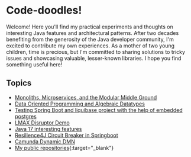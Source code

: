 # Code-doodles!
Welcome! Here you'll find my practical experiments and thoughts on interesting Java features and architectural patterns. After two decades benefiting from the generosity of the Java developer community, I'm excited to contribute my own experiences. As a mother of two young children, time is precious, but I'm committed to sharing solutions to tricky issues and showcasing valuable, lesser-known libraries. I hope you find something useful here!

## Topics
* [Monoliths, Microservices, and the Modular Middle Ground](https://github.com/rrjavadev/code-doodles/blob/master/ModularMonoliths.md#monoliths-microservices-and-the-modular-middle-ground)
* [Data Oriented Programming and Algebraic Datatypes](https://github.com/rrjavadev/data_oriented_programming?tab=readme-ov-file#data-oriented-programming-and-algebraic-data-types)
* [Testing Spring Boot and liquibase project with the help of embedded postgres](https://rrjavadev.github.io/SpringBoot-Liquibase-ComponentTest-With-EmbeddedPostgres/)
* [LMAX Disruptor Demo](https://github.com/rrjavadev/my-exp/tree/main/lmax-disruptor-demo#lmax-disruptor-demo)
* [Java 17 interesting features](https://github.com/rrjavadev/my-exp/tree/main/jdk17Demo)
* [Resilience4J Circuit Breaker in Springboot](https://github.com/rrjavadev/circuit-breaker-springboot-resilience4J)
* [Camunda Dynamic DMN](https://github.com/rrjavadev/camunda-dynamic-dmn?tab=readme-ov-file#camunda-dynamic-dmn)
* [My public repositories](https://github.com/rrjavadev?tab=repositories){:target="_blank"}
  
